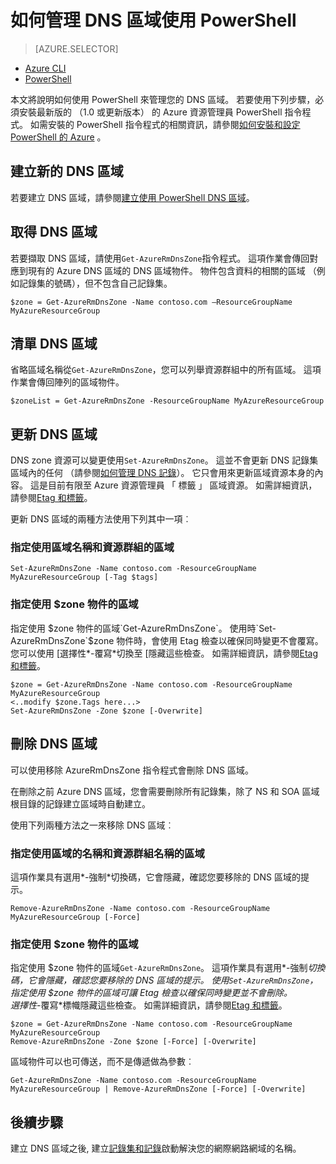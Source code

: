<properties
   pageTitle="管理 DNS 區域使用 PowerShell |Microsoft Azure"
   description="您可以管理使用 Powershell 的 Azure DNS 區域。 如何更新、 刪除和 Azure DNS 上建立 DNS 區域"
   services="dns"
   documentationCenter="na"
   authors="sdwheeler"
   manager="carmonm"
   editor=""/>

<tags
   ms.service="dns"
   ms.devlang="na"
   ms.topic="article"
   ms.tgt_pltfrm="na"
   ms.workload="infrastructure-services"
   ms.date="08/16/2016"
   ms.author="sewhee"/>

# <a name="how-to-manage-dns-zones-using-powershell"></a>如何管理 DNS 區域使用 PowerShell

> [AZURE.SELECTOR]
- [Azure CLI](dns-operations-dnszones-cli.md)
- [PowerShell](dns-operations-dnszones.md)



本文將說明如何使用 PowerShell 來管理您的 DNS 區域。 若要使用下列步驟，必須安裝最新版的 （1.0 或更新版本） 的 Azure 資源管理員 PowerShell 指令程式。 如需安裝的 PowerShell 指令程式的相關資訊，請參閱[如何安裝和設定 PowerShell 的 Azure](../powershell-install-configure.md) 。


## <a name="create-a-new-dns-zone"></a>建立新的 DNS 區域

若要建立 DNS 區域，請參閱[建立使用 PowerShell DNS 區域](dns-getstarted-create-dnszone.md)。

## <a name="get-a-dns-zone"></a>取得 DNS 區域

若要擷取 DNS 區域，請使用`Get-AzureRmDnsZone`指令程式。 這項作業會傳回對應到現有的 Azure DNS 區域的 DNS 區域物件。 物件包含資料的相關的區域 （例如記錄集的號碼），但不包含自己記錄集。

    $zone = Get-AzureRmDnsZone -Name contoso.com –ResourceGroupName MyAzureResourceGroup

## <a name="list-dns-zones"></a>清單 DNS 區域

省略區域名稱從`Get-AzureRmDnsZone`，您可以列舉資源群組中的所有區域。 這項作業會傳回陣列的區域物件。

    $zoneList = Get-AzureRmDnsZone -ResourceGroupName MyAzureResourceGroup

## <a name="update-a-dns-zone"></a>更新 DNS 區域

DNS zone 資源可以變更使用`Set-AzureRmDnsZone`。 這並不會更新 DNS 記錄集區域內的任何 （請參閱[如何管理 DNS 記錄](dns-operations-recordsets.md)）。 它只會用來更新區域資源本身的內容。 這是目前有限至 Azure 資源管理員 「 標籤 」 區域資源。 如需詳細資訊，請參閱[Etag 和標籤](dns-getstarted-create-dnszone.md#Etags-and-tags)。

更新 DNS 區域的兩種方法使用下列其中一項︰

### <a name="specify-the-zone-using-the-zone-name-and-resource-group"></a>指定使用區域名稱和資源群組的區域

    Set-AzureRmDnsZone -Name contoso.com -ResourceGroupName MyAzureResourceGroup [-Tag $tags]

### <a name="specify-the-zone-using-a-zone-object"></a>指定使用 $zone 物件的區域

指定使用 $zone 物件的區域`Get-AzureRmDnsZone`。 使用時`Set-AzureRmDnsZone`$zone 物件時，會使用 Etag 檢查以確保同時變更不會覆寫。 您可以使用 [選擇性*-覆寫*切換至 [隱藏這些檢查。 如需詳細資訊，請參閱[Etag 和標籤](dns-getstarted-create-dnszone.md#Etags-and-tags)。


    $zone = Get-AzureRmDnsZone -Name contoso.com -ResourceGroupName MyAzureResourceGroup
    <..modify $zone.Tags here...>
    Set-AzureRmDnsZone -Zone $zone [-Overwrite]


## <a name="delete-a-dns-zone"></a>刪除 DNS 區域

可以使用移除 AzureRmDnsZone 指令程式會刪除 DNS 區域。

在刪除之前 Azure DNS 區域，您會需要刪除所有記錄集，除了 NS 和 SOA 區域根目錄的記錄建立區域時自動建立。

使用下列兩種方法之一來移除 DNS 區域︰

### <a name="specify-the-zone-using-the-zone-name-and-resource-group-name"></a>指定使用區域的名稱和資源群組名稱的區域

這項作業具有選用*-強制*切換碼，它會隱藏，確認您要移除的 DNS 區域的提示。

    Remove-AzureRmDnsZone -Name contoso.com -ResourceGroupName MyAzureResourceGroup [-Force]

### <a name="specify-the-zone-using-a-zone-object"></a>指定使用 $zone 物件的區域

指定使用 $zone 物件的區域`Get-AzureRmDnsZone`。 這項作業具有選用*-強制*切換碼，它會隱藏，確認您要移除的 DNS 區域的提示。 使用`Set-AzureRmDnsZone`，指定使用 $zone 物件的區域可讓 Etag 檢查以確保同時變更並不會刪除。 <BR>
選擇性*-覆寫*標幟隱藏這些檢查。 如需詳細資訊，請參閱[Etag 和標籤](dns-getstarted-create-dnszone.md#Etags-and-tags)。

    $zone = Get-AzureRmDnsZone -Name contoso.com -ResourceGroupName MyAzureResourceGroup
    Remove-AzureRmDnsZone -Zone $zone [-Force] [-Overwrite]



區域物件可以也可傳送，而不是傳遞做為參數︰

    Get-AzureRmDnsZone -Name contoso.com -ResourceGroupName MyAzureResourceGroup | Remove-AzureRmDnsZone [-Force] [-Overwrite]

## <a name="next-steps"></a>後續步驟

建立 DNS 區域之後, 建立[記錄集和記錄](dns-getstarted-create-recordset.md)啟動解決您的網際網路網域的名稱。
